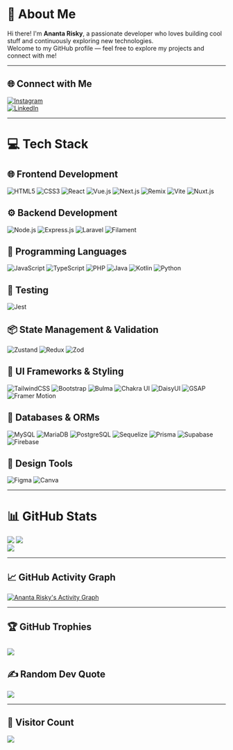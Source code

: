 # 💫 About Me
Hi there! I'm **Ananta Risky**, a passionate developer who loves building cool stuff and continuously exploring new technologies.  
Welcome to my GitHub profile — feel free to explore my projects and connect with me!

---

## 🌐 Connect with Me
[![Instagram](https://img.shields.io/badge/Instagram-%23E4405F.svg?style=for-the-badge&logo=Instagram&logoColor=white)](https://instagram.com/riskykun_)  
[![LinkedIn](https://img.shields.io/badge/LinkedIn-%230077B5.svg?style=for-the-badge&logo=linkedin&logoColor=white)](https://linkedin.com/in/anantariskys)

---

# 💻 Tech Stack

## 🌐 Frontend Development
![HTML5](https://img.shields.io/badge/HTML5-%23E34F26.svg?style=for-the-badge&logo=html5&logoColor=white)
![CSS3](https://img.shields.io/badge/CSS3-%231572B6.svg?style=for-the-badge&logo=css3&logoColor=white)
![React](https://img.shields.io/badge/React-%2320232a.svg?style=for-the-badge&logo=react&logoColor=%2361DAFB)
![Vue.js](https://img.shields.io/badge/Vue.js-%2335495e.svg?style=for-the-badge&logo=vue.js&logoColor=%234FC08D)
![Next.js](https://img.shields.io/badge/Next-black?style=for-the-badge&logo=next.js&logoColor=white)
![Remix](https://img.shields.io/badge/Remix-%23000.svg?style=for-the-badge&logo=remix&logoColor=white)
![Vite](https://img.shields.io/badge/Vite-%23646CFF.svg?style=for-the-badge&logo=vite&logoColor=white)
![Nuxt.js](https://img.shields.io/badge/Nuxt.js-00DC82?style=for-the-badge&logo=nuxtdotjs&logoColor=white)

## ⚙️ Backend Development
![Node.js](https://img.shields.io/badge/Node.js-6DA55F?style=for-the-badge&logo=node.js&logoColor=white)
![Express.js](https://img.shields.io/badge/Express.js-%23404d59.svg?style=for-the-badge&logo=express&logoColor=%2361DAFB)
![Laravel](https://img.shields.io/badge/Laravel-%23FF2D20.svg?style=for-the-badge&logo=laravel&logoColor=white)
![Filament](https://img.shields.io/badge/Filament-FFAA00?style=for-the-badge&logoColor=%23000000)

## 🧠 Programming Languages
![JavaScript](https://img.shields.io/badge/JavaScript-%23323330.svg?style=for-the-badge&logo=javascript&logoColor=%23F7DF1E)
![TypeScript](https://img.shields.io/badge/TypeScript-%23007ACC.svg?style=for-the-badge&logo=typescript&logoColor=white)
![PHP](https://img.shields.io/badge/PHP-%23777BB4.svg?style=for-the-badge&logo=php&logoColor=white)
![Java](https://img.shields.io/badge/Java-%23ED8B00.svg?style=for-the-badge&logo=openjdk&logoColor=white)
![Kotlin](https://img.shields.io/badge/Kotlin-%237F52FF.svg?style=for-the-badge&logo=kotlin&logoColor=white)
![Python](https://img.shields.io/badge/Python-3670A0?style=for-the-badge&logo=python&logoColor=ffdd54)

## 🧪 Testing
![Jest](https://img.shields.io/badge/Jest-C21325?style=for-the-badge&logo=jest&logoColor=white)

## 📦 State Management & Validation
![Zustand](https://img.shields.io/badge/Zustand-%23ffdd57.svg?style=for-the-badge&logo=react&logoColor=black)
![Redux](https://img.shields.io/badge/Redux-593D88.svg?style=for-the-badge&logo=redux&logoColor=white)
![Zod](https://img.shields.io/badge/Zod-3A10E5?style=for-the-badge&logo=zod&logoColor=white)

## 🎨 UI Frameworks & Styling
![TailwindCSS](https://img.shields.io/badge/TailwindCSS-%2338B2AC.svg?style=for-the-badge&logo=tailwind-css&logoColor=white)
![Bootstrap](https://img.shields.io/badge/Bootstrap-%237952B3.svg?style=for-the-badge&logo=bootstrap&logoColor=white)
![Bulma](https://img.shields.io/badge/Bulma-00D0B1?style=for-the-badge&logo=bulma&logoColor=white)
![Chakra UI](https://img.shields.io/badge/Chakra-%234ED1C5.svg?style=for-the-badge&logo=chakraui&logoColor=white)
![DaisyUI](https://img.shields.io/badge/DaisyUI-5A0EF8?style=for-the-badge&logo=daisyui&logoColor=white)
![GSAP](https://img.shields.io/badge/GSAP-88CE02?style=for-the-badge&logo=greensock&logoColor=white)
![Framer Motion](https://img.shields.io/badge/FramerMotion-%23000.svg?style=for-the-badge&logo=framer&logoColor=white)

## 💾 Databases & ORMs
![MySQL](https://img.shields.io/badge/MySQL-4479A1.svg?style=for-the-badge&logo=mysql&logoColor=white)
![MariaDB](https://img.shields.io/badge/MariaDB-003545?style=for-the-badge&logo=mariadb&logoColor=white)
![PostgreSQL](https://img.shields.io/badge/PostgreSQL-336791?style=for-the-badge&logo=postgresql&logoColor=white)
![Sequelize](https://img.shields.io/badge/Sequelize-52B0E7?style=for-the-badge&logo=Sequelize&logoColor=white)
![Prisma](https://img.shields.io/badge/Prisma-3982CE?style=for-the-badge&logo=Prisma&logoColor=white)
![Supabase](https://img.shields.io/badge/Supabase-3ECF8E?style=for-the-badge&logo=supabase&logoColor=white)
![Firebase](https://img.shields.io/badge/Firebase-a08021?style=for-the-badge&logo=firebase&logoColor=ffcd34)

## 🎨 Design Tools
![Figma](https://img.shields.io/badge/Figma-%23F24E1E.svg?style=for-the-badge&logo=figma&logoColor=white)
![Canva](https://img.shields.io/badge/Canva-%2300C4CC.svg?style=for-the-badge&logo=Canva&logoColor=white)

---

# 📊 GitHub Stats
![](https://github-readme-stats-nu-sooty-35.vercel.app/api?username=anantariskys&count_private=true&theme=react)
![](https://github-readme-streak-stats.herokuapp.com/?user=anantariskys&theme=react&hide_border=false)  
![](https://github-readme-stats.vercel.app/api/top-langs/?username=anantariskys&theme=react&hide_border=false&include_all_commits=true&count_private=true&layout=compact)

---

## 📈 GitHub Activity Graph
[![Ananta Risky's Activity Graph](https://github-readme-activity-graph.vercel.app/graph?username=anantariskys&bg_color=1d2a3a&color=9cf0e9&line=00b4d8&point=ffffff&area=true&hide_border=true)](https://github.com/ashutosh00710/github-readme-activity-graph)

---

## 🏆 GitHub Trophies
![](https://github-profile-trophy.vercel.app/?username=anantariskys&theme=react&no-frame=true&no-bg=false&margin-w=4)
---

## ✍️ Random Dev Quote
![](https://quotes-github-readme.vercel.app/api?type=horizontal&theme=tokyonight)

---

## 👀 Visitor Count
![](https://komarev.com/ghpvc/?username=anantariskys&&color=lightgrey&&style=for-the-badge)

